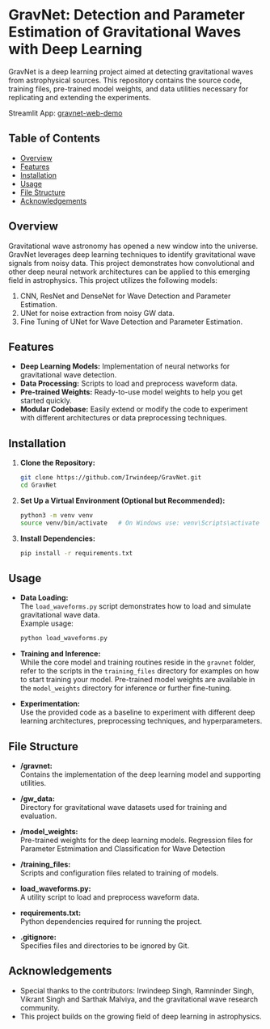 # GravNet: Detection and Parameter Estimation of Gravitational Waves with Deep Learning

GravNet is a deep learning project aimed at detecting gravitational waves from astrophysical sources. This repository contains the source code, training files, pre-trained model weights, and data utilities necessary for replicating and extending the experiments.

Streamlit App: [gravnet-web-demo](https://gravnet-web-demo.streamlit.app/)

## Table of Contents

- [Overview](#overview)
- [Features](#features)
- [Installation](#installation)
- [Usage](#usage)
- [File Structure](#file-structure)
- [Acknowledgements](#acknowledgements)

## Overview

Gravitational wave astronomy has opened a new window into the universe. GravNet leverages deep learning techniques to identify gravitational wave signals from noisy data. This project demonstrates how convolutional and other deep neural network architectures can be applied to this emerging field in astrophysics. This project utilizes the following models:
1. CNN, ResNet and DenseNet for Wave Detection and Parameter Estimation.
2. UNet for noise extraction from noisy GW data.
3. Fine Tuning of UNet for Wave Detection and Parameter Estimation.

## Features

- **Deep Learning Models:** Implementation of neural networks for gravitational wave detection.
- **Data Processing:** Scripts to load and preprocess waveform data.
- **Pre-trained Weights:** Ready-to-use model weights to help you get started quickly.
- **Modular Codebase:** Easily extend or modify the code to experiment with different architectures or data preprocessing techniques.

## Installation

1. **Clone the Repository:**

   ```bash
   git clone https://github.com/Irwindeep/GravNet.git
   cd GravNet
   ```

2. **Set Up a Virtual Environment (Optional but Recommended):**

   ```bash
   python3 -m venv venv
   source venv/bin/activate   # On Windows use: venv\Scripts\activate
   ```

3. **Install Dependencies:**

   ```bash
   pip install -r requirements.txt
   ```

## Usage

- **Data Loading:**  
  The `load_waveforms.py` script demonstrates how to load and simulate gravitational wave data.  
  Example usage:
  
  ```bash
  python load_waveforms.py
  ```

- **Training and Inference:**  
  While the core model and training routines reside in the `gravnet` folder, refer to the scripts in the `training_files` directory for examples on how to start training your model. Pre-trained model weights are available in the `model_weights` directory for inference or further fine-tuning.

- **Experimentation:**  
  Use the provided code as a baseline to experiment with different deep learning architectures, preprocessing techniques, and hyperparameters.

## File Structure

- **/gravnet:**  
  Contains the implementation of the deep learning model and supporting utilities.

- **/gw_data:**  
  Directory for gravitational wave datasets used for training and evaluation.

- **/model_weights:**  
  Pre-trained weights for the deep learning models. Regression files for Parameter Estmimation and Classification for Wave Detection

- **/training_files:**  
  Scripts and configuration files related to training of models.

- **load_waveforms.py:**  
  A utility script to load and preprocess waveform data.

- **requirements.txt:**  
  Python dependencies required for running the project.

- **.gitignore:**  
  Specifies files and directories to be ignored by Git.

## Acknowledgements

- Special thanks to the contributors: Irwindeep Singh, Ramninder Singh, Vikrant Singh and Sarthak Malviya, and the gravitational wave research community.
- This project builds on the growing field of deep learning in astrophysics.
